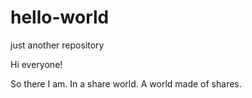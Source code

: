 # hello-world
just another repository

Hi everyone! 

So there I am. In a share world. A world made of shares.
